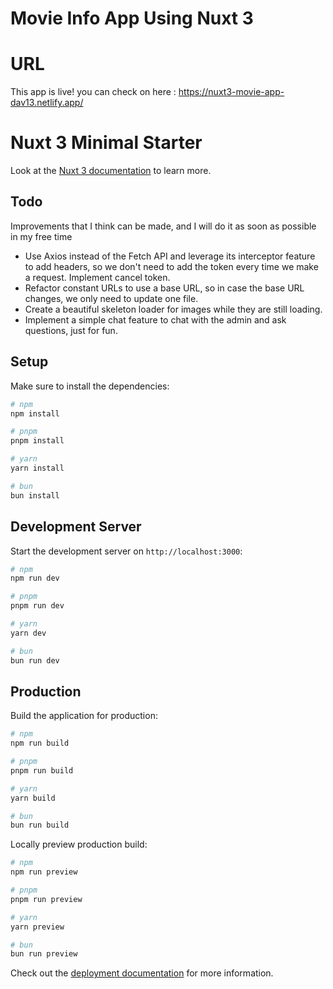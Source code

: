 # Movie Info App Using Nuxt 3

# URL

This app is live! you can check on here : https://nuxt3-movie-app-dav13.netlify.app/

# Nuxt 3 Minimal Starter

Look at the [Nuxt 3 documentation](https://nuxt.com/docs/getting-started/introduction) to learn more.

## Todo

Improvements that I think can be made, and I will do it as soon as possible in my free time

- Use Axios instead of the Fetch API and leverage its interceptor feature to add headers, so we don't need to add the token every time we make a request. Implement cancel token.
- Refactor constant URLs to use a base URL, so in case the base URL changes, we only need to update one file.
- Create a beautiful skeleton loader for images while they are still loading.
- Implement a simple chat feature to chat with the admin and ask questions, just for fun.

## Setup

Make sure to install the dependencies:

```bash
# npm
npm install

# pnpm
pnpm install

# yarn
yarn install

# bun
bun install
```

## Development Server

Start the development server on `http://localhost:3000`:

```bash
# npm
npm run dev

# pnpm
pnpm run dev

# yarn
yarn dev

# bun
bun run dev
```

## Production

Build the application for production:

```bash
# npm
npm run build

# pnpm
pnpm run build

# yarn
yarn build

# bun
bun run build
```

Locally preview production build:

```bash
# npm
npm run preview

# pnpm
pnpm run preview

# yarn
yarn preview

# bun
bun run preview
```

Check out the [deployment documentation](https://nuxt.com/docs/getting-started/deployment) for more information.
